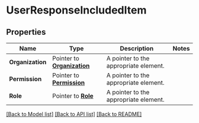 # UserResponseIncludedItem

## Properties

Name | Type | Description | Notes
---- | ---- | ----------- | ------
**Organization** | Pointer to [**Organization**](Organization.md) | A pointer to the appropriate element. |
**Permission** | Pointer to [**Permission**](Permission.md) | A pointer to the appropriate element. |
**Role** | Pointer to [**Role**](Role.md) | A pointer to the appropriate element. |


[[Back to Model list]](../README.md#documentation-for-models) [[Back to API list]](../README.md#documentation-for-api-endpoints) [[Back to README]](../README.md)


